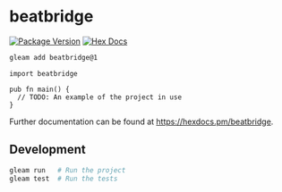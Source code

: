 # beatbridge

[![Package Version](https://img.shields.io/hexpm/v/beatbridge)](https://hex.pm/packages/beatbridge)
[![Hex Docs](https://img.shields.io/badge/hex-docs-ffaff3)](https://hexdocs.pm/beatbridge/)

```sh
gleam add beatbridge@1
```
```gleam
import beatbridge

pub fn main() {
  // TODO: An example of the project in use
}
```

Further documentation can be found at <https://hexdocs.pm/beatbridge>.

## Development

```sh
gleam run   # Run the project
gleam test  # Run the tests
```

